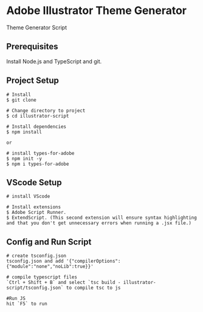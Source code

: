 # Adobe Illustrator Theme Generator
Theme Generator Script

## Prerequisites
Install Node.js and TypeScript and git.

## Project Setup
```
# Install 
$ git clone 

# Change directory to project
$ cd illustrator-script

# Install dependencies
$ npm install

or

# install types-for-adobe
$ npm init -y
$ npm i types-for-adobe
```

## VScode Setup
```
# install VScode

# Install extensions
$ Adobe Script Runner.
$ ExtendScript. (This second extension will ensure syntax highlighting and that you don't get unnecessary errors when running a .jsx file.)

```

## Config and Run Script
```
# create tsconfig.json
tsconfig.json and add '{"compilerOptions":{"module":"none","noLib":true}}'

# compile typescript files
`Ctrl + Shift + B` and select `tsc build - illustrator-script/tsconfig.json` to compile tsc to js

#Run JS
hit `F5` to run

```

